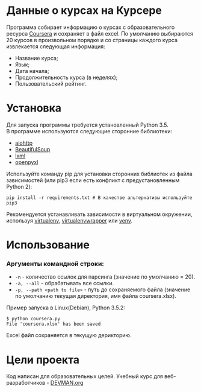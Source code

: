 # Данные о курсах на Курсере

Программа собирает информацию о курсах c образовательного ресурса [Coursera](https://www.coursera.org) и сохраняет в файл excel.  По умолчанию выбираются 20 курсов в произвольном порядке и со страницы каждого курса извлекается следующая информация:
- Название курса;
- Язык;
- Дата начала;
- Продолжительность курса (в неделях);
- Пользовательский рейтинг.

# Установка

Для запуска программы требуется установленный Python 3.5.  
В программе используются следующие сторонние библиотеки:  
- [aiohttp](https://aiohttp.readthedocs.io/en/stable/)
- [BeautifulSoup](https://www.crummy.com/software/BeautifulSoup/bs4/doc/)
- [lxml](http://lxml.de/)
- [openpyxl](https://openpyxl.readthedocs.io)

Используйте команду pip для установки сторонних библиотек из файла зависимостей (или pip3 если есть конфликт с предустановленным Python 2):
```
pip install -r requirements.txt # В качестве альтернативы используйте pip3
```
Рекомендуется устанавливать зависимости в виртуальном окружении, используя [virtualenv](https://github.com/pypa/virtualenv), [virtualenvwrapper](https://pypi.python.org/pypi/virtualenvwrapper) или [venv](https://docs.python.org/3/library/venv.html).

# Использование

### Аргументы командной строки:
- ```-n``` - количество ссылок для парсинга (значение по умолчанию = 20).
- ```-a, --all``` - обрабатывать все ссылки.
- ```-p, --path <path to file>``` - путь до сохраняемого файла (значение по умолчанию текущая директория, имя файла coursera.xlsx).  

Пример запуска в Linux(Debian), Python 3.5.2:

```
$ python coursera.py 
File 'coursera.xlsx' has been saved
```
Excel файл сохраняется в текущую дерикторию.

# Цели проекта

Код написан для образовательных целей. Учебный курс для веб-разработчиков - [DEVMAN.org](https://devman.org)
